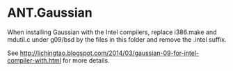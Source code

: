 # ANT.Gaussian
When installing Gaussian with the Intel compilers, replace i386.make and mdutil.c under g09/bsd by the files in this folder and remove the .intel suffix.

See http://lichingtao.blogspot.com/2014/03/gaussian-09-for-intel-compiler-with.html for more details.
